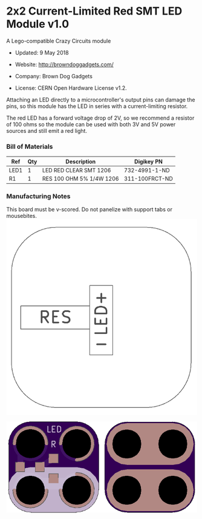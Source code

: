 <!--- start title --->
# 2x2 Current-Limited Red SMT LED Module v1.0
A Lego-compatible Crazy Circuits module

- Updated: 9 May 2018

- Website: http://browndoggadgets.com/
- Company: Brown Dog Gadgets
- License: CERN Open Hardware License v1.2.
<!--- end title --->

Attaching an LED directly to a microcontroller's output pins can damage the pins, so this module has the LED in series with a current-limiting resistor. 

The red LED has a forward voltage drop of 2V, so we recommend a resistor of 100 ohms so the module can be used with both 3V and 5V power sources and still emit a red light.

<!--- bom start --->
### Bill of Materials

|Ref|Qty|Description|Digikey PN|
|---|---|-----------|----------|
|LED1|1|LED RED CLEAR SMT 1206|732-4991-1-ND|
|R1|1|RES 100 OHM 5% 1/4W 1206|311-100FRCT-ND|


<!--- bom end --->

### Manufacturing Notes

This board must be v-scored. Do not panelize with support tabs or mousebites.
![Assembly Diagram](assembly.png)

![Gerber Preview](preview.png)

